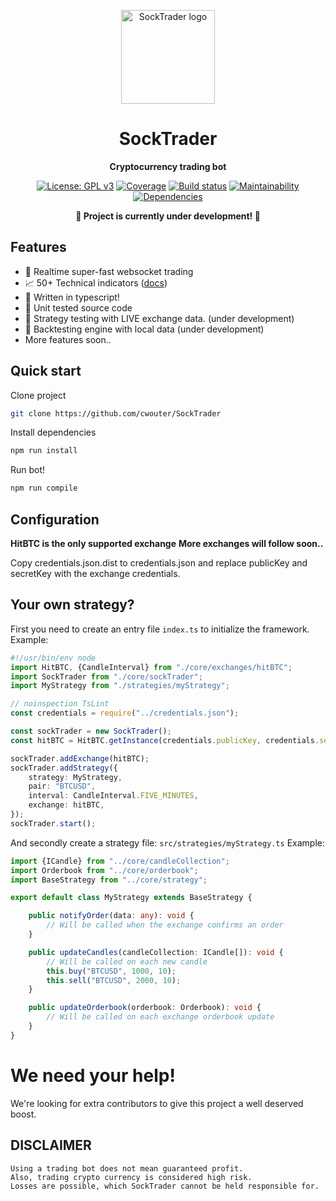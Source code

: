 <p align="center"><img width="150" height="150" src="https://raw.githubusercontent.com/cwouter/SockTrader/master/docs/SockTraderLogo.png" alt="SockTrader logo" /></p>

<h1 align="center">SockTrader</h1>
<p align="center"><b>Cryptocurrency trading bot</b></p>

<p align="center">
  <a href="https://www.gnu.org/licenses/gpl-3.0"><img src="https://img.shields.io/badge/License-GPL%20v3-blue.svg" alt="License: GPL v3"></a>
  <a href="https://codecov.io/gh/cwouter/SockTrader"><img src="https://codecov.io/gh/cwouter/SockTrader/branch/master/graph/badge.svg" alt="Coverage"></a>
  <a href="https://travis-ci.org/cwouter/SockTrader"><img src="https://travis-ci.org/cwouter/SockTrader.svg?branch=master" alt="Build status"></a>
  <a href="https://codeclimate.com/github/cwouter/SockTrader/maintainability"><img src="https://api.codeclimate.com/v1/badges/4ff5f03cd3df6fe8f776/maintainability" alt="Maintainability"></a>
  <a href="https://david-dm.org/cwouter/SockTrader"><img src="https://david-dm.org/cwouter/SockTrader.svg" alt="Dependencies"></a>
</p>

<p align="center"><b>🚧 Project is currently under development! 🚧</b></p>

## Features

- 🚀 Realtime super-fast websocket trading
- 📈 50+ Technical indicators ([docs](https://github.com/anandanand84/technicalindicators))
- 🌈 Written in typescript!
- 🌿 Unit tested source code
- 💎 Strategy testing with LIVE exchange data. (under development)
- 🏡 Backtesting engine with local data (under development)
- More features soon..

## Quick start

Clone project
```bash
git clone https://github.com/cwouter/SockTrader
```

Install dependencies
```bash
npm run install
```

Run bot!
```bash
npm run compile
```

## Configuration

**HitBTC is the only supported exchange**
**More exchanges will follow soon..**
  
Copy credentials.json.dist to credentials.json and replace publicKey and secretKey with the exchange credentials.


## Your own strategy?

First you need to create an entry file `index.ts` to initialize the framework.
Example:
```typescript
#!/usr/bin/env node
import HitBTC, {CandleInterval} from "./core/exchanges/hitBTC";
import SockTrader from "./core/sockTrader";
import MyStrategy from "./strategies/myStrategy";

// noinspection TsLint
const credentials = require("../credentials.json");

const sockTrader = new SockTrader();
const hitBTC = HitBTC.getInstance(credentials.publicKey, credentials.secretKey);

sockTrader.addExchange(hitBTC);
sockTrader.addStrategy({
    strategy: MyStrategy,
    pair: "BTCUSD",
    interval: CandleInterval.FIVE_MINUTES,
    exchange: hitBTC,
});
sockTrader.start();
```

And secondly create a strategy file: `src/strategies/myStrategy.ts`
Example:
```typescript
import {ICandle} from "../core/candleCollection";
import Orderbook from "../core/orderbook";
import BaseStrategy from "../core/strategy";

export default class MyStrategy extends BaseStrategy {

    public notifyOrder(data: any): void {
        // Will be called when the exchange confirms an order
    }

    public updateCandles(candleCollection: ICandle[]): void {
        // Will be called on each new candle
        this.buy("BTCUSD", 1000, 10);
        this.sell("BTCUSD", 2000, 10);
    }

    public updateOrderbook(orderbook: Orderbook): void {
        // Will be called on each exchange orderbook update
    }
}
```


# We need your help!
We're looking for extra contributors to give this project a well deserved boost.


## DISCLAIMER
    Using a trading bot does not mean guaranteed profit. 
    Also, trading crypto currency is considered high risk.
    Losses are possible, which SockTrader cannot be held responsible for.
